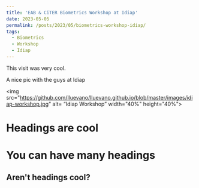 ```yaml
---
title: 'EAB & CiTER Biometrics Workshop at Idiap'
date: 2023-05-05
permalink: /posts/2023/05/biometrics-workshop-idiap/
tags:
  - Biometrics
  - Workshop
  - Idiap
---
```


This visit was very cool.

A nice pic with the guys at Idiap

<img src="https://github.com/lluevano/lluevano.github.io/blob/master/images/idiap-workshop.jpg" alt= “Idiap Workshop” width="40%" height="40%">

Headings are cool
======

You can have many headings
======

Aren't headings cool?
------
